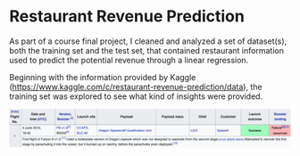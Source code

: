 # Restaurant Revenue Prediction 

As part of a course final project, I cleaned and analyzed a set of dataset(s), both the training set and the test set, that contained restaurant information used to predict the potential revenue through a linear regression. 

Beginning with the information provided by Kaggle (https://www.kaggle.com/c/restaurant-revenue-prediction/data), the training set was explored to see what kind of insights were provided. 

<p align="center">
  <img src="https://github.com/lherna/spacex_flights/blob/main/images/spacex_screenshot_short.png" title="spacex_table">
</p>



